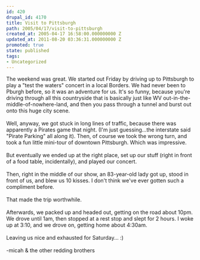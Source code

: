```yaml
---
id: 420
drupal_id: 4170
title: Visit to Pittsburgh
path: 2005/04/17/visit-to-pittsburgh
created_at: 2005-04-17 16:58:00.000000000 Z
updated_at: 2011-08-20 03:36:31.000000000 Z
promoted: true
state: published
tags:
- Uncategorized
---
```

The weekend was great. We started out Friday by driving up to Pittsburgh to play a "test the waters" concert in a local Borders. We had never been to Pburgh before, so it was an adventure for us. It's so funny, because you're driving through all this countryside that is basically just like WV out-in-the-middle-of-nowhere-land, and then you pass through a tunnel and burst out onto this huge city scene.<br /><br />Well, anyway, we got stuck in long lines of traffic, because there was apparently a Pirates game that night. (I'm just guessing...the interstate said "Pirate Parking" all along it). Then, of course we took the wrong turn, and took a fun little mini-tour of downtown Pittsburgh. Which was impressive.<br /><br />But eventually we ended up at the right place, set up our stuff (right in front of a food table, incidentally), and played our concert.<br /><br />Then, right in the middle of our show, an 83-year-old lady got up, stood in front of us, and blew us 10 kisses. I don't think we've ever gotten such a compliment before.<br /><br />That made the trip worthwhile.<br /><br />Afterwards, we packed up and headed out, getting on the road about 10pm. We drove until 1am, then stopped at a rest stop and slept for 2 hours. I woke up at 3:10, and we drove on, getting home about 4:30am.<br /><br />Leaving us nice and exhausted for Saturday... :)<br /><br />-micah &amp; the other redding brothers
